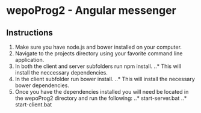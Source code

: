 # wepoProg2 - Angular messenger


## Instructions

1. Make sure you have node.js and bower installed on your computer.
2. Navigate to the projects directory using your favorite command line application.
3. In both the client and server subfolders run npm install.
..* This will install the neccessary dependencies.
4. In the client subfolder run bower install.
..* This will install the necessary bower dependencies.
5. Once you have the dependencies installed you will need be located in the wepoProg2 directory and run the following:
..* start-server.bat
..* start-client.bat
